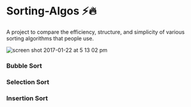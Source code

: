 # Sorting-Algos ⚡️🔥

A project to compare the efficiency, structure, and simplicity of various sorting algorithms that people use.

![screen shot 2017-01-22 at 5 13 02 pm](https://cloud.githubusercontent.com/assets/15108659/22188071/21aee538-e0c6-11e6-80ba-1d25d76c9daf.png)

### Bubble Sort

### Selection Sort

### Insertion Sort
